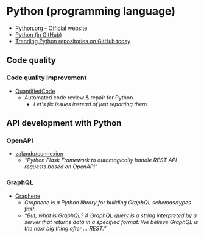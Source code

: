 # Python (programming language)

- [Python.org - Official website](https://www.python.org/)
- [Python (in GitHub)](https://github.com/python)
- [Trending Python repositories on GitHub today](https://github.com/trending?l=python)

## Code quality

### Code quality improvement

- [QuantifiedCode](https://www.quantifiedcode.com/)
  - Automated code review & repair for Python.
    - _Let's fix issues instead of just reporting them._

## API development with Python

### OpenAPI

- [zalando/connexion](https://github.com/zalando/connexion)
  - _“Python Flask Framework to automagically handle REST API requests based on OpenAPI”_

### GraphQL

- [Graphene](http://graphene-python.org/)
  - _Graphene is a Python library for building GraphQL schemas/types fast._
  - _“But, what is GraphQL? A GraphQL query is a string interpreted by a server that returns data in a specified format. We believe GraphQL is the next big thing after … REST.”_
